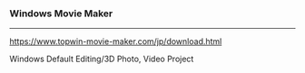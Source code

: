 ### Windows Movie Maker
---
https://www.topwin-movie-maker.com/jp/download.html

Windows Default Editing/3D 
Photo, Video Project


```
```

```
```

```
```


